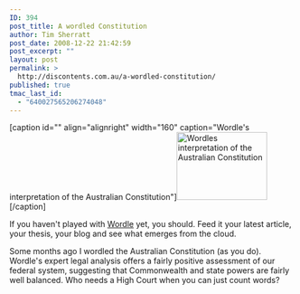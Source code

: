 ```yaml
---
ID: 394
post_title: A wordled Constitution
author: Tim Sherratt
post_date: 2008-12-22 21:42:59
post_excerpt: ""
layout: post
permalink: >
  http://discontents.com.au/a-wordled-constitution/
published: true
tmac_last_id:
  - "640027565206274048"
---
```

[caption id="" align="alignright" width="160" caption="Wordle&#39;s interpretation of the Australian Constitution"]<a href="http://www.wordle.net/gallery/wrdl/85208/Constitution_of_Australia"><img alt="Wordles interpretation of the Australian Constitution" src="http://www.wordle.net/thumb/wrdl/85208/Constitution_of_Australia" title="The Australian Constitution" width="160" height="120" /></a>[/caption]

If you haven't played with <a href="http://www.wordle.net">Wordle</a> yet, you should. Feed it your latest article, your thesis, your blog and see what emerges from the cloud.

Some months ago I wordled the Australian Constitution (as you do). Wordle's expert legal analysis offers a fairly positive assessment of our federal system, suggesting that Commonwealth and state powers are fairly well balanced. Who needs a High Court when you can just count words?
